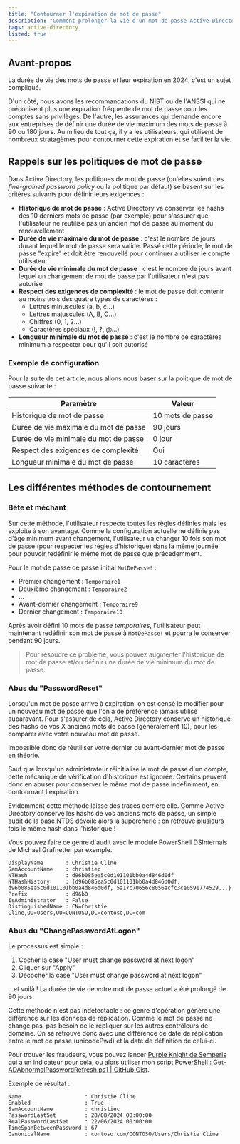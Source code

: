 ```yaml
---
title: "Contourner l'expiration de mot de passe"
description: "Comment prolonger la vie d'un mot de passe Active Directory et (surtout) trouver les tricheurs ?"
tags: active-directory
listed: true
---
```


## Avant-propos

La durée de vie des mots de passe et leur expiration en 2024, c'est un sujet compliqué.

D'un côté, nous avons les recommandations du NIST ou de l'ANSSI qui ne préconisent plus une expiration fréquente de mot de passe pour les comptes sans privilèges. De l'autre, les assurances qui demande encore aux entreprises de définir une durée de vie maximum des mots de passe à 90 ou 180 jours. Au milieu de tout ça, il y a les utilisateurs, qui utilisent de nombreux stratagèmes pour contourner cette expiration et se faciliter la vie.

## Rappels sur les politiques de mot de passe

Dans Active Directory, les politiques de mot de passe (qu'elles soient des *fine-grained password policy* ou la politique par défaut) se basent sur les critères suivants pour définir leurs exigences :

- **Historique de mot de passe** : Active Directory va conserver les hashs des 10 derniers mots de passe (par exemple) pour s'assurer que l'utilisateur ne réutilise pas un ancien mot de passe au moment du renouvellement
- **Durée de vie maximale du mot de passe** : c'est le nombre de jours durant lequel le mot de passe sera valide. Passé cette période, le mot de passe "expire" et doit être renouvellé pour continuer a utiliser le compte utilisateur
- **Durée de vie minimale du mot de passe** : c'est le nombre de jours avant lequel un changement de mot de passe par l'utilisateur n'est pas autorisé
- **Respect des exigences de complexité** : le mot de passe doit contenir au moins trois des quatre types de caractères :
  - Lettres minuscules (a, b, c...)
  - Lettres majuscules (A, B, C...)
  - Chiffres (0, 1, 2...)
  - Caractères spéciaux (!, ?, @...)
- **Longueur minimale du mot de passe** : c'est le nombre de caractères minimum a respecter pour qu'il soit autorisé

### Exemple de configuration

Pour la suite de cet article, nous allons nous baser sur la politique de mot de passe suivante :

Paramètre | Valeur
--------- | ------
Historique de mot de passe | 10 mots de passe
Durée de vie maximale du mot de passe | 90 jours
Durée de vie minimale du mot de passe | 0 jour
Respect des exigences de complexité | Oui
Longueur minimale du mot de passe | 10 caractères

## Les différentes méthodes de contournement

### Bête et méchant

Sur cette méthode, l'utilisateur respecte toutes les règles définies mais les exploite à son avantage. Comme la configuration actuelle ne définie pas d'âge minimum avant changement, l'utilisateur va changer 10 fois son mot de passe (pour respecter les règles d'historique) dans la même journée pour pouvoir redéfinir le même mot de passe que précedemment.

Pour le mot de passe de passe initial `MotDePasse!` :

- Premier changement : `Temporaire1`
- Deuxième changement : `Temporaire2`
- ...
- Avant-dernier changement : `Temporaire9`
- Dernier changement : `Temporaire10`

Après avoir défini 10 mots de passe *temporaires*, l'utilisateur peut maintenant redéfinir son mot de passe à `MotDePasse!` et pourra le conserver pendant 90 jours.

> Pour résoudre ce problème, vous pouvez augmenter l'historique de mot de passe et/ou définir une durée de vie minimum du mot de passe.

### Abus du "PasswordReset"

Lorsqu'un mot de passe arrive à expiration, on est censé le modifier pour un nouveau mot de passe que l'on a de préférence jamais utilisé auparavant. Pour s'assurer de cela, Active Directory conserve un historique des hashs de vos X anciens mots de passe (généralement 10), pour les comparer avec votre nouveau mot de passe.

Impossible donc de réutiliser votre dernier ou avant-dernier mot de passe en théorie.

Sauf que lorsqu'un administrateur réinitialise le mot de passe d'un compte, cette mécanique de vérification d'historique est ignorée. Certains peuvent donc en abuser pour conserver le même mot de passe indéfiniment, en contournant l'expiration.

Evidemment cette méthode laisse des traces derrière elle. Comme Active Directory conserve les hashs de vos anciens mots de passe, un simple audit de la base NTDS dévoile alors la supercherie : on retrouve plusieurs fois le même hash dans l'historique !

Vous pouvez faire ce genre d'audit avec le module PowerShell DSInternals de Michael Grafnetter par exemple.

```plaintext
DisplayName       : Christie Cline
SamAccountName    : christiec
NTHash            : d96b085ea5c0d101101bb0a4d846d0df
NTHashHistory     : {d96b085ea5c0d101101bb0a4d846d0df, d96b085ea5c0d101101bb0a4d846d0df, 5a17c70656c8056acfc3ce0591774529...}
Prefix            : d96b0
IsAdministrator   : False
DistinguishedName : CN=Christie Cline,OU=Users,OU=CONTOSO,DC=contoso,DC=com
```

### Abus du "ChangePasswordAtLogon"

Le processus est simple :

1. Cocher la case "User must change password at next logon"
2. Cliquer sur "Apply"
3. Décocher la case "User must change password at next logon"

...et voilà ! La durée de vie de votre mot de passe actuel a été prolongé de 90 jours.

Cette méthode n'est pas indétectable : ce genre d'opération génère une différence sur les données de réplication. Comme le mot de passe ne change pas, pas besoin de le répliquer sur les autres contrôleurs de domaine. On se retrouve donc avec une différence de date de réplication entre le mot de passe (unicodePwd) et la date de définition de celui-ci.

Pour trouver les fraudeurs, vous pouvez lancer [Purple Knight de Semperis](https://www.semperis.com/purple-knight/) qui a un indicateur pour cela, ou alors utiliser mon script PowerShell : [Get-ADAbnormalPasswordRefresh.ps1 \| GitHub Gist](https://gist.github.com/leobouard/f6066b14db8199a864ff00620c08909d).

Exemple de résultat :

```plaintext
Name                    : Christie Cline
Enabled                 : True
SamAccountName          : christiec
PasswordLastSet         : 28/08/2024 00:00:00
RealPasswordLastSet     : 22/06/2024 00:00:00
TimeSpanBetweenPassword : 67
CanonicalName           : contoso.com/CONTOSO/Users/Christie Cline
```
